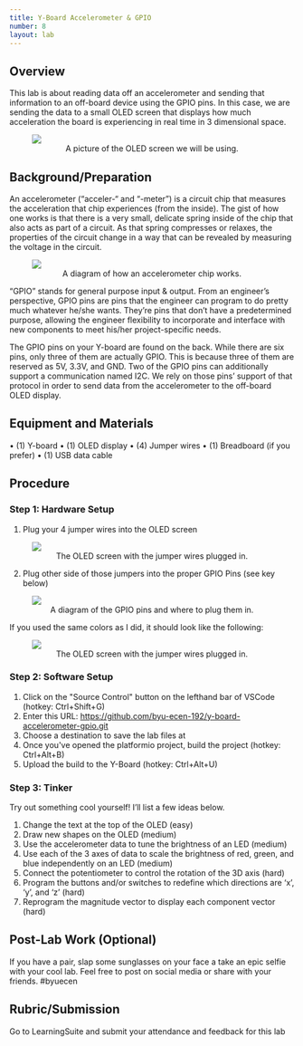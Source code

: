 ```yaml
---
title: Y-Board Accelerometer & GPIO
number: 8
layout: lab
---
```


<!-- 
NOTICE: THIS PAGE USES DYNAMIC FIGURE NUMBERS.
all your images should following this format:

<figure class="image mx-auto" style="max-width: 750px">
  <img src="{% raw %}{% link /assets/labname/imagename.jpg %}{% endraw %}" style="display: block; margin: auto;">
  <figcaption style="text-align: center;"><strong></strong> INSERT A CAPTION</figcaption>
</figure>

NOTES:
  - Notice the <strong> tags are empty in the <figcaption> block. The uses these to handle the nametags.
  - If you want to copy and past the shape above, you may, but remove the {% raw %} {% endraw%} in the <img src> block.
-->

## Overview
This lab is about reading data off an accelerometer and sending that information to an off-board device using the GPIO pins. In this case, we are sending the data to a small OLED screen that displays how much acceleration the board is experiencing in real time in 3 dimensional space.

<!-- Put "oled_accel.jpg" here -->
<figure class="image mx-auto" style="max-width: 750px">
  <img src="{% link /assets/08_yb_accel_gpio/oled_accel.jpg %}" style="display: block; margin: auto;">
  <figcaption style="text-align: center;"><strong></strong> A picture of the OLED screen we will be using.</figcaption>
</figure>

## Background/Preparation
An accelerometer (“acceler-“ and “-meter”) is a circuit chip that measures the acceleration that chip experiences (from the inside). The gist of how one works is that there is a very small, delicate spring inside of the chip that also acts as part of a circuit. As that spring compresses or relaxes, the properties of the circuit change in a way that can be revealed by measuring the voltage in the circuit.

<!-- Put "accel_mems.png" alongside "accel_chip.png" here -->
<figure class="image mx-auto" style="max-width: 750px">
  <img src="{% link /assets/08_yb_accel_gpio/accel_mems.png %}" style="display: block; margin: auto;">
  <figcaption style="text-align: center;"><strong></strong> A diagram of how an accelerometer chip works.</figcaption>
</figure>

“GPIO” stands for general purpose input & output. From an engineer’s perspective, GPIO pins are pins that the engineer can program to do pretty much whatever he/she wants. They’re pins that don’t have a predetermined purpose, allowing the engineer flexibility to incorporate and interface with new components to meet his/her project-specific needs.

The GPIO pins on your Y-board are found on the back. While there are six pins, only three of them are actually GPIO. This is because three of them are reserved as 5V, 3.3V, and GND. Two of the GPIO pins can additionally support a communication named I2C. We rely on those pins’ support of that protocol in order to send data from the accelerometer to the off-board OLED display.

<!-- Put "gpio.png" here -->
<!-- <figure class="image mx-auto" style="max-width: 750px">
  <img src="{% link /assets/08_yb_accel_gpio/gpio.png %}" style="display: block; margin: auto;">
  <figcaption style="text-align: center;"><strong></strong> A picture of the back of the Y-Board showing where the GPIO pins are.</figcaption>
</figure> -->

## Equipment and Materials
•	(1) Y-board
•	(1) OLED display
•	(4) Jumper wires
•	(1) Breadboard (if you prefer)
•	(1) USB data cable

## Procedure
### Step 1: Hardware Setup
1.	Plug your 4 jumper wires into the OLED screen
<!-- Put "oled.jpg" and "oled_i2c.jpg" here -->
<figure class="image mx-auto" style="max-width: 750px">
  <img src="{% link /assets/08_yb_accel_gpio/oled_i2c.jpg %}" style="display: block; margin: auto;">
  <figcaption style="text-align: center;"><strong></strong> The OLED screen with the jumper wires plugged in.</figcaption>
</figure>

2.	Plug other side of those jumpers into the proper GPIO Pins (see key below)
<!-- Put "i2c_label.png" here -->
<figure class="image mx-auto" style="max-width: 750px">
  <img src="{% link /assets/08_yb_accel_gpio/i2c_label.png %}" style="display: block; margin: auto;">
  <figcaption style="text-align: center;"><strong></strong> A diagram of the GPIO pins and where to plug them in.</figcaption>
</figure>

If you used the same colors as I did, it should look like the following:
<!-- Put "i2c_connection.jpg" here -->
<figure class="image mx-auto" style="max-width: 750px">
  <img src="{% link /assets/08_yb_accel_gpio/i2c_connection.jpg %}" style="display: block; margin: auto;">
  <figcaption style="text-align: center;"><strong></strong> The OLED screen with the jumper wires plugged in.</figcaption>
</figure>

### Step 2: Software Setup
1. Click on the "Source Control" button on the lefthand bar of VSCode (hotkey: Ctrl+Shift+G)
2. Enter this URL: https://github.com/byu-ecen-192/y-board-accelerometer-gpio.git
3. Choose a destination to save the lab files at
4. Once you've opened the platformio project, build the project (hotkey: Ctrl+Alt+B)
5. Upload the build to the Y-Board (hotkey: Ctrl+Alt+U)
 
### Step 3: Tinker
Try out something cool yourself! I’ll list a few ideas below.
1.	Change the text at the top of the OLED (easy)
2.	Draw new shapes on the OLED (medium)
3.	Use the accelerometer data to tune the brightness of an LED (medium)
4.	Use each of the 3 axes of data to scale the brightness of red, green, and blue independently on an LED (medium)
5.	Connect the potentiometer to control the rotation of the 3D axis (hard)
6.	Program the buttons and/or switches to redefine which directions are ‘x’, ‘y’, and ‘z’ (hard)
7.	Reprogram the magnitude vector to display each component vector (hard)

## Post-Lab Work (Optional)
If you have a pair, slap some sunglasses on your face a take an epic selfie with your cool lab. Feel free to post on social media or share with your friends. #byuecen

## Rubric/Submission
Go to LearningSuite and submit your attendance and feedback for this lab

<!-- Dynamic figure numbering script -->
<script>
  // Select all figures on the page
  const figures = document.querySelectorAll('figure');

  // Loop through each figure and update the caption with dynamic numbering
  figures.forEach((figure, index) => {
    const figcaption = figure.querySelector('figcaption strong');
    if (figcaption) {
      figcaption.textContent = `Figure ${index + 1}:`; // Numbering starts at 1
    }
  });
</script>